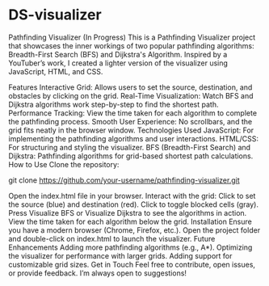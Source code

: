 # DS-visualizer

Pathfinding Visualizer (In Progress)
This is a Pathfinding Visualizer project that showcases the inner workings of two popular pathfinding algorithms: Breadth-First Search (BFS) and Dijkstra's Algorithm. Inspired by a YouTuber’s work, I created a lighter version of the visualizer using JavaScript, HTML, and CSS.

Features
Interactive Grid: Allows users to set the source, destination, and obstacles by clicking on the grid.
Real-Time Visualization: Watch BFS and Dijkstra algorithms work step-by-step to find the shortest path.
Performance Tracking: View the time taken for each algorithm to complete the pathfinding process.
Smooth User Experience: No scrollbars, and the grid fits neatly in the browser window.
Technologies Used
JavaScript: For implementing the pathfinding algorithms and user interactions.
HTML/CSS: For structuring and styling the visualizer.
BFS (Breadth-First Search) and Dijkstra: Pathfinding algorithms for grid-based shortest path calculations.
How to Use
Clone the repository:

git clone https://github.com/your-username/pathfinding-visualizer.git

Open the index.html file in your browser.
Interact with the grid:
Click to set the source (blue) and destination (red).
Click to toggle blocked cells (gray).
Press Visualize BFS or Visualize Dijkstra to see the algorithms in action.
View the time taken for each algorithm below the grid.
Installation
Ensure you have a modern browser (Chrome, Firefox, etc.).
Open the project folder and double-click on index.html to launch the visualizer.
Future Enhancements
Adding more pathfinding algorithms (e.g., A*).
Optimizing the visualizer for performance with larger grids.
Adding support for customizable grid sizes.
Get in Touch
Feel free to contribute, open issues, or provide feedback. I’m always open to suggestions!
